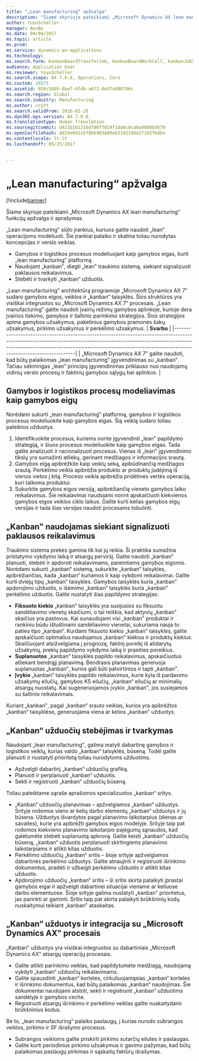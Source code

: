 ```yaml
---
title: "„Lean manufacturing“ apžvalga"
description: "Šiame skyriuje pateikiami „Microsoft Dynamics AX lean manufacturing“ funkcijų apžvalga ir aprašymas."
author: YuyuScheller
manager: AnnBe
ms.date: 04/04/2017
ms.topic: article
ms.prod: 
ms.service: dynamics-ax-applications
ms.technology: 
ms.search.form: KanbanBoardTransferJob, KanbanBoardWorkCell, KanbanJobSchedulingListPage, LeanProductionFlow
audience: Application User
ms.reviewer: YuyuScheller
ms.search.scope: AX 7.0.0, Operations, Core
ms.custom: 19371
ms.assetid: 026c5605-6be7-4fdb-a6f2-8e37a806796c
ms.search.region: Global
ms.search.industry: Manufacturing
ms.author: crytt
ms.search.validFrom: 2016-02-28
ms.dyn365.ops.version: AX 7.0.0
ms.translationtype: Human Translation
ms.sourcegitcommit: d421b161216d700f7819f1da8c0ca8ad089b5670
ms.openlocfilehash: dd29e601cb78b6903e09e63182196427183f6dbe
ms.contentlocale: lt-lt
ms.lasthandoff: 05/25/2017


---
```


# <a name="lean-manufacturing-overview"></a>„Lean manufacturing“ apžvalga

[!include[banner](../includes/banner.md)]


Šiame skyriuje pateikiami „Microsoft Dynamics AX lean manufacturing“ funkcijų apžvalga ir aprašymas.

„Lean manufacturing‟ siūlo įrankius, kuriuos galite naudoti „lean‟ operacijoms modeliuoti. Šie įrankiai palaiko ir skatina toliau nurodytas koncepcijas ir verslo veiklas.
-   Gamybos ir logistikos procesus modeliuojant kaip gamybos eigas, kurti „lean manufacturing‟ platformą.
-   Naudojant „kanban‟, diegti „lean‟ traukimo sistemą, siekiant signalizuoti paklausos reikalavimus.
-   Stebėti ir tvarkyti „kanban“ užduotis.

„Lean manufacturing‟ architektūrą programoje „Microsoft Dynamics AX 7‟ sudaro gamybos eigos, veiklos ir „kanban“ taisyklės. Šios struktūros yra visiškai integruotos su „Microsoft Dynamics AX 7‟ procesais. „Lean manufacturing‟ galite naudoti įvairių režimų gamybos aplinkoje, kurioje dera įvairios tiekimo, gamybos ir šaltinio parinkimo strategijos. Šios strategijos apima gamybos užsakymus, paketinius gamybos pramonės šakų užsakymus, pirkimo užsakymus ir perkėlimo užsakymus.
| **Svarbu**                                                                                                                                                                                                                                                                |
|------------------------------------------------------------------------------------------------------------------------------------------------------------------------------------------------------------------------------------------------------------------------------|
| „Microsoft Dynamics AX 7‟ galite naudoti, kad būtų palaikomas „lean manufacturing‟ įgyvendinimas su „kanban‟. Tačiau sėkmingas „lean‟ principų įgyvendinimas priklauso nuo naudojamų vidinių verslo procesų ir faktinių gamybos sąlygų bei aplinkos. |

## <a name="modeling-manufacturing-and-logistics-processes-as-production-flows"></a> Gamybos ir logistikos procesų modeliavimas kaip gamybos eigų
Norėdami sukurti „lean manufacturing‟ platformą, gamybos ir logistikos procesus modeliuokite kaip gamybos eigas. Šią veiklą sudaro toliau pateiktos užduotys.
1.  Identifikuokite procesus, kuriems norite įgyvendinti „lean‟ papildymo strategiją, ir šiuos procesus modeliuokite kaip gamybos eigas. Tada galite analizuoti ir racionalizuoti procesus. Vienas iš „lean‟ įgyvendinimo tikslų yra sumažinti atliekų, gerinant medžiagos ir informacijos srautą.
2.  Gamybos eigą apibrėžkite kaip veiklų seką, apibūdinančią medžiagos srautą. Perkėlimo veikla apibrėžia produkto ar produktų judėjimą iš vienos vietos į kitą. Proceso veikla apibrėžia pridėtinės vertės operaciją, kuri taikoma produktui.
3.  Sukurkite gamybos eigos versiją, apibrėžiančią vieneto gamybos laiko reikalavimus. Šie reikalavimai naudojami norint apskaičiuoti kiekvienos gamybos eigos veiklos ciklo laikus. Galite kurti kelias gamybos eigų versijas ir tada šias versijas naudoti procesams tobulinti.

## <a name="using-kanbans-to-signal-demand-requirements"></a> „Kanban‟ naudojamas siekiant signalizuoti paklausos reikalavimus
Traukimo sistema prekes gamina tik kai jų reikia. Ši praktika sumažina pristatymo vykdymo laiką ir atsargų perviršį. Galite naudoti „kanban‟ planuoti, stebėti ir apdoroti reikalavimams, paremtiems gamybos eigomis. Norėdami sukurti „kanban“ sistemą, sukurkite „kanban“ taisykles, apibrėžiančias, kada „kanban“ kuriamos ir kaip vykdomi reikalavimai. Galite kurti dviejų tipų „kanban“ taisykles. Gamybos taisyklės kuria „kanban‟ apdorojimo užduotis, o išėmimo „kanban“ taisyklės kuria „kanban‟ perkėlimo užduotis. Galite nustatyti šias papildymo strategijas:
-   **Fiksuoto kiekio** „kanban“ taisyklės yra susijusios su fiksuotu sandėliavimo vienetų skaičiumi, o tai reiškia, kad aktyvių „kanban‟ skaičius yra pastovus. Kai sunaudojami visi „kanban‟ produktai ir rankiniu būdu ištuštinami sandėliavimo vienetai, sukuriama nauja to paties tipo „kanban“. Kurdami fiksuoto kiekio „kanban‟ taisykles, galite apskaičiuoti optimalius naudojamus „kanban‟ kiekius ir produktų kiekius. Skaičiuojant atsižvelgiama į prognozę, faktinį poreikį iš atidarytų užsakymų, prekių papildymo vykdymo laiką ir praeities poreikius.
-   **Suplanuotos** „kanban“ taisyklės papildo reikalavimus, apskaičiuotus atliekant bendrąjį planavimą. Bendrasis planavimas generuoja suplanuotas „kanban‟, kurios gali būti patvirtintos ir tapti „kanban‟.
-   **Įvykio** „kanban“ taisyklės papildo reikalavimus, kurie kyla iš pardavimo užsakymų eilučių, gamybos KS eilučių, „kanban“ eilučių ar minimalių atsargų nuostatų. Kai sugeneruojamos įvykio „kanban‟, jos susiejamos su šaltinio reikalavimais.

Kuriant „kanban‟, pagal „kanban“ srauto veiklas, kurios yra apibrėžtos „kanban“ taisyklėse, generuojama viena ar kelios „kanban‟ užduotys.

## <a name="monitoring-and-maintaining-kanban-jobs"></a> „Kanban“ užduočių stebėjimas ir tvarkymas
Naudojant „lean manufacturing‟, galima matyti dabartinę gamybos ir logistikos veiklų, kurias valdo „kanban“ taisyklės, būseną. Todėl galite planuoti ir nustatyti prioritetą toliau nurodytoms užduotims.

-   Apžvelgti dabartinį „kanban“ užduočių grafiką.
-   Planuoti ir perplanuoti „kanban“ užduotis.
-   Sekti ir registruoti „kanban“ užduočių būseną.

Toliau pateiktame sąraše aprašomos specializuotos „kanban“ sritys.
-   „Kanban“ užduočių planavimas – apžvelgiamos „kanban“ užduotys. Srityje rodomos vieno ar kelių darbo elementų „kanban“ užduotys ir jų būsena. Užduotys išvardytos pagal planavimo laikotarpius (dienas ar savaites), kurie yra apibrėžti gamybos eigos modelyje. Srityje taip pat rodomos kiekvieno planavimo laikotarpio pajėgumų sąnaudos, kad galėtumėte stebėti suplanuotą apkrovą. Galite keisti „kanban“ užduočių būseną, „kanban“ užduotis perplanuoti skirtingiems planavimo laikotarpiams ir atlikti kitas užduotis.
-   Perkėlimo užduočių „kanban“ sritis – šioje srityje apžvelgiamos dabartinės perkėlimo užduotys. Galite atnaujinti ir registruoti išrinkimo dokumentus, pradėti ir užbaigti perkėlimo užduotis ir atlikti kitas užduotis.
-   Apdorojimo užduočių „kanban“ sritis – ši sritis skirta palaikyti įprastai gamybos eigai ir apžvelgti dabartinei situacijai viename ar keliuose darbo elementuose. Šioje srityje galima nustatyti „kanban‟ prioritetus, jas parinkti ar gaminti. Sritis taip pat skirta palaikyti brūkšninių kodų nuskaitymui teikiant „kanban‟ ataskaitas.

## <a name="kanban-jobs-and-integration-with-microsoft-dynamics-ax-processes"></a> „Kanban“ užduotys ir integracija su „Microsoft Dynamics AX‟ procesais
„Kanban‟ užduotys yra visiškai integruotos su dabartiniais „Microsoft Dynamics AX‟ atsargų operacijų procesais.
-   Galite atlikti parinkimo veiklas, kad papildytumėte medžiagą, naudojamą vykdyti „kanban“ užduočių reikalavimams.
-   Galite spausdinti „kanban“ korteles, cirkuliuojamąsias „kanban“ korteles ir išrinkimo dokumentus, kad būtų palaikomas „kanban“ naudojimas. Šie dokumentai naudojami atstoti, sekti ir registruoti „kanban“ užduotims sandėlyje ir gamybos ceche.
-   Registruoti atsargų išrinkimo ir perkėlimo veiklas galite nuskaitydami brūkšninius kodus.

Be to, „lean manufacturing‟ palaiko paslaugų, į kurias nurodo subrangos veiklos, pirkimo ir SF išrašymo procesus.
-   Subrangos veikloms galite priskirti pirkimo sutarčių eilutes ir paslaugas.
-   Galite kurti periodinius pirkimo užsakymus ir gavimo pažymas, kad būtų palaikomas paslaugų pirkimas ir sąskaitų faktūrų išrašymas.






